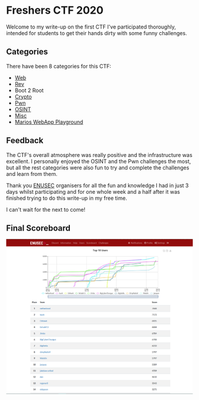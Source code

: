 # Freshers CTF 2020 

Welcome to my write-up on the first CTF I've participated thoroughly, intended for students to get their hands dirty with some funny challenges.

## Categories

There have been 8 categories for this CTF:

* [Web](./Web)
* [Rev](./Rev)
* Boot 2 Root
* [Crypto](./Crypto)
* [Pwn](./Pwn)
* [OSINT](./OSINT)
* [Misc](./Misc)
* [Marios WebApp Playground](./Mario_WebApp_Playground)


## Feedback

The CTF's overall atmosphere was really positive and the infrastructure was excellent. I personally enjoyed the OSINT and the Pwn challenges the most, but all the rest  categories were also fun to try and complete the challenges and learn from them.

Thank you [ENUSEC](https://enusec.org) organisers for all the fun and knowledge I had in just 3 days whilst participating and for one whole week and a half after it was finished trying to do this write-up in my free time.

I can't wait for the next to come!

## Final Scoreboard

![Scoreboard](images/final_scoreboard.png)
